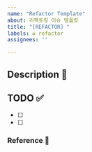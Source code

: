 ```yaml
---
name: "Refactor Template"
about: 리팩토링 이슈 템플릿
title: "[REFACTOR] "
labels: ♻️ refactor
assignees: ''

---
```


## Description 💭


## TODO ✅
- [ ] 
- [ ] 

### Reference 🔎
